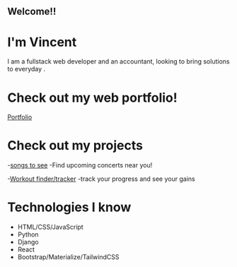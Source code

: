 ## Welcome!!

# I'm Vincent

I am a fullstack web developer and an accountant, looking to bring solutions to everyday .


# Check out my web portfolio!

[Portfolio](https://iamvincentkn.netlify.app/)


# Check out my projects

-[songs to see](https://songstosee.herokuapp.com/)
-Find upcoming concerts near you!

-[Workout finder/tracker](https://bodybuilding-app.herokuapp.com/)
-track your progress and see your gains

# Technologies I know

- HTML/CSS/JavaScript
- Python
- Django
- React
- Bootstrap/Materialize/TailwindCSS
